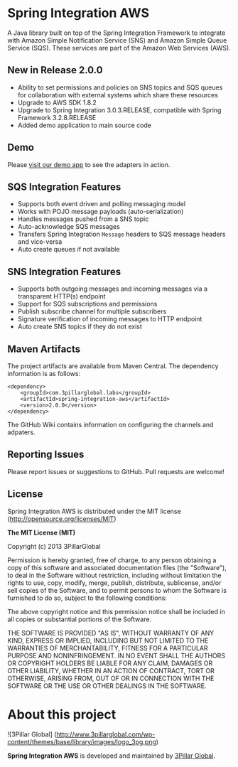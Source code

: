 Spring Integration AWS
======================

A Java library built on top of the Spring Integration Framework to integrate with Amazon Simple Notification Service (SNS) and Amazon Simple Queue Service (SQS). These services are part of the Amazon Web Services (AWS).


New in Release 2.0.0
--------------------

* Ability to set permissions and policies on SNS topics and SQS queues for collaboration with external systems which share these resources
* Upgrade to AWS SDK 1.8.2
* Upgrade to Spring Integration 3.0.3.RELEASE, compatible with Spring Framework 3.2.8.RELEASE
* Added demo application to main source code


Demo
----

Please [visit our demo app](http://labs.3pillarglobal.com/spring-integration-aws-demo/) to see the adapters in action.

SQS Integration Features
-------------------------

* Supports both event driven and polling messaging model 
* Works with POJO message payloads (auto-serialization)
* Handles messages pushed from a SNS topic
* Auto-acknowledge SQS messages
* Transfers Spring Integration `Message` headers to SQS message headers and vice-versa
* Auto create queues if not available

SNS Integration Features
-------------------------

- Supports both outgoing messages and incoming messages via a transparent HTTP(s) endpoint
- Support for SQS subscriptions and permissions
- Publish subscribe channel for multiple subscribers
- Signature verification of incoming messages to HTTP endpoint
- Auto create SNS topics if they do not exist

Maven Artifacts
----------------

The project artifacts are available from Maven Central. The dependency information is as follows:

    <dependency>
        <groupId>com.3pillarglobal.labs</groupId>
        <artifactId>spring-integration-aws</artifactId>
        <version>2.0.0</version>
    </dependency>

The GitHub Wiki contains information on configuring the channels and adpaters.

Reporting Issues
-----------------

Please report issues or suggestions to GitHub. Pull requests are welcome!

License
--------

Spring Integration AWS is distributed under the MIT license (http://opensource.org/licenses/MIT)

**The MIT License (MIT)**

Copyright (c) 2013 3PillarGlobal

Permission is hereby granted, free of charge, to any person obtaining a copy
of this software and associated documentation files (the "Software"), to deal
in the Software without restriction, including without limitation the rights
to use, copy, modify, merge, publish, distribute, sublicense, and/or sell
copies of the Software, and to permit persons to whom the Software is
furnished to do so, subject to the following conditions:

The above copyright notice and this permission notice shall be included in
all copies or substantial portions of the Software.

THE SOFTWARE IS PROVIDED "AS IS", WITHOUT WARRANTY OF ANY KIND, EXPRESS OR
IMPLIED, INCLUDING BUT NOT LIMITED TO THE WARRANTIES OF MERCHANTABILITY,
FITNESS FOR A PARTICULAR PURPOSE AND NONINFRINGEMENT. IN NO EVENT SHALL THE
AUTHORS OR COPYRIGHT HOLDERS BE LIABLE FOR ANY CLAIM, DAMAGES OR OTHER
LIABILITY, WHETHER IN AN ACTION OF CONTRACT, TORT OR OTHERWISE, ARISING FROM,
OUT OF OR IN CONNECTION WITH THE SOFTWARE OR THE USE OR OTHER DEALINGS IN
THE SOFTWARE.

# About this project

![3Pillar Global] (http://www.3pillarglobal.com/wp-content/themes/base/library/images/logo_3pg.png)

**Spring Integration AWS** is developed and maintained by [3Pillar Global](http://www.3pillarglobal.com/).

